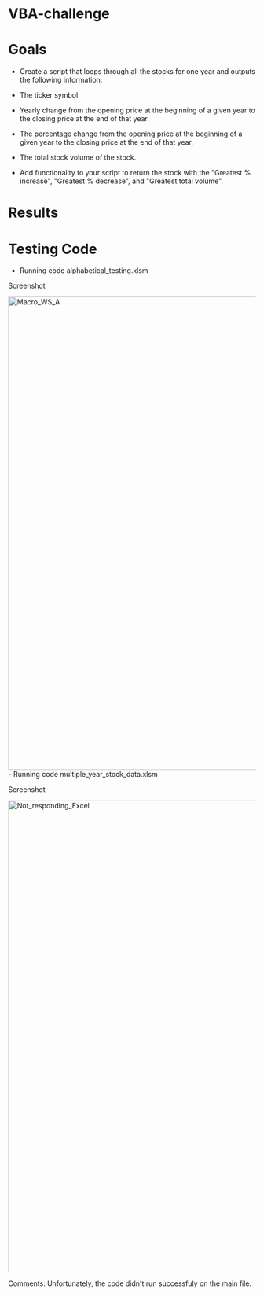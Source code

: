 # VBA-challenge

# Goals

- Create a script that loops through all the stocks for one year and outputs the following information:

- The ticker symbol

- Yearly change from the opening price at the beginning of a given year to the closing price at the end of that year.

- The percentage change from the opening price at the beginning of a given year to the closing price at the end of that year.

- The total stock volume of the stock.

- Add functionality to your script to return the stock with the "Greatest % increase", "Greatest % decrease", and "Greatest total volume". 

# Results

# Testing Code

- Running code alphabetical_testing.xlsm

Screenshot

<img width="963" alt="Macro_WS_A" src="https://user-images.githubusercontent.com/126130532/230587042-177ab825-726b-4313-8f47-30d8c1ea3b76.png">
- Running code multiple_year_stock_data.xlsm

Screenshot

<img width="960" alt="Not_responding_Excel" src="https://user-images.githubusercontent.com/126130532/230587025-920758e4-ada8-443b-bbce-4bf5b7895111.png">

Comments: 
Unfortunately, the code didn't run successfuly on the main file. 
